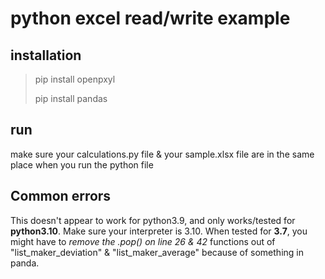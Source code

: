 # python excel read/write example

## installation
>pip install openpxyl
>
>pip install pandas

## run
make sure your calculations.py file & your sample.xlsx file are in the same place when you run the python file

## Common errors
This doesn't appear to work for python3.9, and only works/tested for **python3.10**. Make sure your interpreter is 3.10.
When tested for **3.7**, you might have to *remove the .pop() on line 26 & 42* functions out of "list_maker_deviation" & "list_maker_average" because of something in panda.